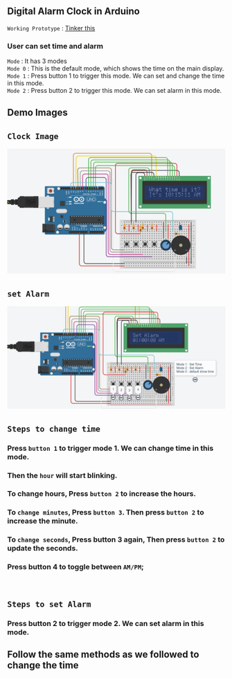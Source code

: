 ## Digital Alarm Clock in Arduino

`Working Prototype` : <a href='https://www.tinkercad.com/things/aXIS9j6WARl-copy-of-digital-clock-with-alarm-timer-and-stopwatch/editel?tenant=circuits'> Tinker this <a/>
### User can set time and alarm

`Mode` : It has 3 modes
<br/>
`Mode 0` : This is the default mode, which shows the time on the main display.
<br/>
`Mode 1` : Press button 1 to trigger this mode. We can set and change the time in this mode.
<br/>
`Mode 2` : Press button 2 to trigger this mode. We can set alarm in this mode.

## Demo Images

## `Clock Image`

<img src="https://github.com/tanuj-kalonia/Alarm_Clock_using_Arduino/blob/master/clock.png" />

## `set Alarm`

<img src="https://github.com/tanuj-kalonia/Alarm_Clock_using_Arduino/blob/master/alarm.png" />

## `Steps to change time`

### Press `button 1` to trigger mode 1. We can change time in this mode.

### Then the `hour` will start blinking.

### To change hours, Press `button 2` to increase the hours.

### To `change minutes`, Press `button 3`. Then press `button 2` to increase the minute.

### To `change seconds`, Press button 3 again, Then press `button 2` to update the seconds.

### Press button 4 to toggle between `AM/PM`;

<br />

## `Steps to set Alarm`

### Press button 2 to trigger mode 2. We can set alarm in this mode.

## Follow the same methods as we followed to change the time
